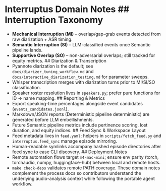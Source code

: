 # Interruptus Domain Notes ## Interruption Taxonomy
- **Mechanical Interruption (MI)** – overlap/gap-grab events detected from raw diarization + ASR timing.
- **Semantic Interruption (SI)** – LLM-classified events once Semantic pipeline lands.
- **Supportive Overlap (SO)** – non-adversarial overlaps; still tracked for equity metrics. ## Diarization & Transcription
- Pyannote diarization is the default; see `docs/diarizer_tuning_workflow.md` and `docs/interactive_diarization_testing.md` for parameter sweeps.
- Whisper transcription merges with diarization turns prior to MI/SI/SO classification.
- Speaker roster resolution lives in `speakers.py`; prefer pure functions for ID → name mapping. ## Reporting & Metrics
- Export speaking-time percentages alongside event candidates (`events_candidates.jsonl`).
- Markdown/JSON reports (Deterministic pipeline deterministic) are generated before LLM embellishments.
- Future Semantic pipeline metrics include pertinence scoring, lost duration, and equity indices. ## Feed Sync & Workspace Layout
- Feed metadata lives in `feed.yaml`; helpers in `scripts/fetch_feed.py` and `interruptus.feed_sync` manage episode mirroring.
- Human-readable symlinks accompany hashed episode directories after feed sync to ease CLI discovery. ## Deployment Notes
- Remote automation flows target `m4-mac-mini`; ensure env parity (torch, torchaudio, numpy, huggingface-hub) between local and remote hosts.
- `make check-deps` validates remote PATH coverage. These domain notes complement the process docs so contributors understand the
underlying audio-analysis context while following the portable agent workflow.
